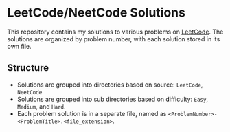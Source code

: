 # LeetCode/NeetCode Solutions

This repository contains my solutions to various problems on [LeetCode](https://leetcode.com/). The solutions are organized by problem number, with each solution stored in its own file.

## Structure

- Solutions are grouped into directories based on source: `LeetCode`, `NeetCode`
- Solutions are grouped into sub directories based on difficulty: `Easy`, `Medium`, and `Hard`.
- Each problem solution is in a separate file, named as `<ProblemNumber>-<ProblemTitle>.<file_extension>`.
